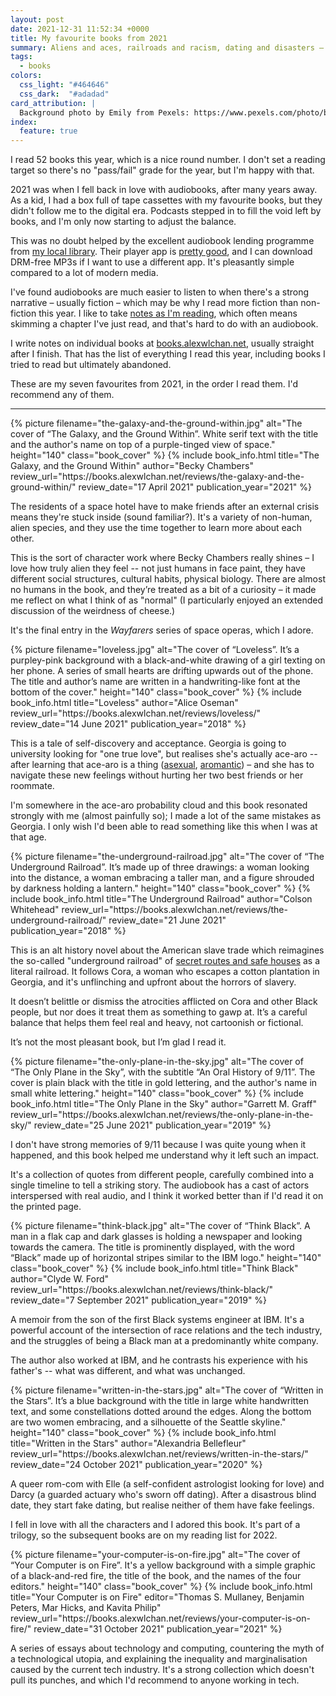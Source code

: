 ```yaml
---
layout: post
date: 2021-12-31 11:52:34 +0000
title: My favourite books from 2021
summary: Aliens and aces, railroads and racism, dating and disasters – what I enjoyed reading this year.
tags:
  - books
colors:
  css_light: "#464646"
  css_dark:  "#adadad"
card_attribution: |
  Background photo by Emily from Pexels: https://www.pexels.com/photo/books-768125/
index:
  feature: true
---
```


I read 52 books this year, which is a nice round number.
I don't set a reading target so there's no "pass/fail" grade for the year, but I'm happy with that.

2021 was when I fell back in love with audiobooks, after many years away.
As a kid, I had a box full of tape cassettes with my favourite books, but they didn't follow me to the digital era.
Podcasts stepped in to fill the void left by books, and I'm only now starting to adjust the balance.

This was no doubt helped by the excellent audiobook lending programme from [my local library][herts].
Their player app is [pretty good][app], and I can download DRM-free MP3s if I want to use a different app.
It's pleasantly simple compared to a lot of modern media.

I've found audiobooks are much easier to listen to when there's a strong narrative – usually fiction – which may be why I read more fiction than non-fiction this year.
I like to take [notes as I'm reading][notes], which often means skimming a chapter I've just read, and that's hard to do with an audiobook.

I write notes on individual books at [books.alexwlchan.net][books], usually straight after I finish.
That has the list of everything I read this year, including books I tried to read but ultimately abandoned.

These are my seven favourites from 2021, in the order I read them.
I'd recommend any of them.

[herts]: https://www.hertfordshire.gov.uk/services/libraries-and-archives/books-and-reading/ebooks-and-audiobooks/ebooks-and-audiobooks.aspx
[app]: https://twitter.com/alexwlchan/status/1418827399702224896
[books]: https://books.alexwlchan.net/reviews/#books_by_year_2021
[notes]: /2020/how-i-read-non-fiction-books/

<style type="x-text/scss">
  @import "posts/_end_of_year_books.scss";

  #becky_chambers        { @include book_styles(#9d418d);}
  #alice_oseman          { @include book_styles(#ce63cc);}
  #colson_whitehead      { @include book_styles(#845657);}
  #garrett_graff         { @include book_styles(#222);}
  #clyde_w_ford          { @include book_styles(#222);}
  #alexandria_bellefleur { @include book_styles(#0f5987); }
  #computer_fire         { @include book_styles(#eb2122); }
  
  @media screen and (prefers-color-scheme: dark) {
    #becky_chambers        { @include book_styles(#916cac); }
    #alice_oseman          { @include book_styles(#ce63cc); }
    #colson_whitehead      { @include book_styles(#c6a186); }
    #garrett_graff         { @include book_styles(#d3bb63); }
    #clyde_w_ford          { @include book_styles(#9e9e9e); }
    #alexandria_bellefleur { @include book_styles(#1b7ebb); }
    #computer_fire         { @include book_styles(#e6cb33); }
  }
</style>

---

<div class="book_review" id="becky_chambers">
  {%
    picture
    filename="the-galaxy-and-the-ground-within.jpg"
    alt="The cover of “The Galaxy, and the Ground Within”. White serif text with the title and the author's name on top of a purple-tinged view of space."
    height="140"
    class="book_cover"
  %}
  {%
    include book_info.html
    title="The Galaxy, and the Ground Within"
    author="Becky Chambers"
    review_url="https://books.alexwlchan.net/reviews/the-galaxy-and-the-ground-within/"
    review_date="17 April 2021"
    publication_year="2021"
  %}
</div>

The residents of a space hotel have to make friends after an external crisis means they're stuck inside (sound familiar?).
It's a variety of non-human, alien species, and they use the time together to learn more about each other.

This is the sort of character work where Becky Chambers really shines – I love how truly alien they feel -- not just humans in face paint, they have different social structures, cultural habits, physical biology.
There are almost no humans in the book, and they’re treated as a bit of a curiosity – it made me reflect on what I think of as "normal"
(I particularly enjoyed an extended discussion of the weirdness of cheese.)

It's the final entry in the *Wayfarers* series of space operas, which I adore.

<div class="book_review" id="alice_oseman">
  {%
    picture
    filename="loveless.jpg"
    alt="The cover of “Loveless”. It’s a purpley-pink background with a black-and-white drawing of a girl texting on her phone. A series of small hearts are drifting upwards out of the phone. The title and author’s name are written in a handwriting-like font at the bottom of the cover."
    height="140"
    class="book_cover"
  %}
  {%
    include book_info.html
    title="Loveless"
    author="Alice Oseman"
    review_url="https://books.alexwlchan.net/reviews/loveless/"
    review_date="14 June 2021"
    publication_year="2018"
  %}
</div>

This is a tale of self-discovery and acceptance.
Georgia is going to university looking for "one true love", but realises she's actually ace-aro -- after learning that ace-aro is a thing ([asexual], [aromantic]) – and she has to navigate these new feelings without hurting her two best friends or her roommate.

I'm somewhere in the ace-aro probability cloud and this book resonated strongly with me (almost painfully so); I made a lot of the same mistakes as Georgia.
I only wish I'd been able to read something like this when I was at that age.

[asexual]: https://en.wikipedia.org/wiki/Asexuality
[aromantic]: https://en.wikipedia.org/wiki/Romantic_orientation#Aromanticism

<div class="book_review" id="colson_whitehead">
  {%
    picture
    filename="the-underground-railroad.jpg"
    alt="The cover of “The Underground Railroad”. It’s made up of three drawings: a woman looking into the distance, a woman embracing a taller man, and a figure shrouded by darkness holding a lantern."
    height="140"
    class="book_cover"
  %}
  {%
    include book_info.html
    title="The Underground Railroad"
    author="Colson Whitehead"
    review_url="https://books.alexwlchan.net/reviews/the-underground-railroad/"
    review_date="21 June 2021"
    publication_year="2018"
  %}
</div>

This is an alt history novel about the American slave trade which reimagines the so-called "underground railroad" of [secret routes and safe houses] as a literal railroad.
It follows Cora, a woman who escapes a cotton plantation in Georgia, and it's unflinching and upfront about the horrors of slavery.

It doesn’t belittle or dismiss the atrocities afflicted on Cora and other Black people, but nor does it treat them as something to gawp at.
It’s a careful balance that helps them feel real and heavy, not cartoonish or fictional.

It’s not the most pleasant book, but I’m glad I read it.

[secret routes and safe houses]: https://en.wikipedia.org/wiki/Underground_Railroad

<div class="book_review" id="garrett_graff">
  {%
    picture
    filename="the-only-plane-in-the-sky.jpg"
    alt="The cover of “The Only Plane in the Sky”, with the subtitle “An Oral History of 9/11”. The cover is plain black with the title in gold lettering, and the author's name in small white lettering."
    height="140"
    class="book_cover"
  %}
  {%
    include book_info.html
    title="The Only Plane in the Sky"
    author="Garrett M. Graff"
    review_url="https://books.alexwlchan.net/reviews/the-only-plane-in-the-sky/"
    review_date="25 June 2021"
    publication_year="2019"
  %}
</div>

I don't have strong memories of 9/11 because I was quite young when it happened, and this book helped me understand why it left such an impact.

It's a collection of quotes from different people, carefully combined into a single timeline to tell a striking story.
The audiobook has a cast of actors interspersed with real audio, and I think it worked better than if I'd read it on the printed page.

<div class="book_review" id="clyde_w_ford">
  {%
    picture
    filename="think-black.jpg"
    alt="The cover of “Think Black”. A man in  a flak cap and dark glasses is holding a newspaper and looking towards the camera. The title is prominently displayed, with the word “Black” made up of horizontal stripes similar to the IBM logo."
    height="140"
    class="book_cover"
  %}
  {%
    include book_info.html
    title="Think Black"
    author="Clyde W. Ford"
    review_url="https://books.alexwlchan.net/reviews/think-black/"
    review_date="7 September 2021"
    publication_year="2019"
  %}
</div>

A memoir from the son of the first Black systems engineer at IBM.
It's a powerful account of the intersection of race relations and the tech industry, and the struggles of being a Black man at a predominantly white company.

The author also worked at IBM, and he contrasts his experience with his father's -- what was different, and what was unchanged.

<div class="book_review" id="alexandria_bellefleur">
  {%
    picture
    filename="written-in-the-stars.jpg"
    alt="The cover of “Written in the Stars”. It’s a blue background with the title in large white handwritten text, and some constellations dotted around the edges. Along the bottom are two women embracing, and a silhouette of the Seattle skyline."
    height="140"
    class="book_cover"
  %}
  {%
    include book_info.html
    title="Written in the Stars"
    author="Alexandria Bellefleur"
    review_url="https://books.alexwlchan.net/reviews/written-in-the-stars/"
    review_date="24 October 2021"
    publication_year="2020"
  %}
</div>

A queer rom-com with Elle (a self-confident astrologist looking for love) and Darcy (a guarded actuary who's sworn off dating).
After a disastrous blind date, they start fake dating, but realise neither of them have fake feelings.

I fell in love with all the characters and I adored this book.
It's part of a trilogy, so the subsequent books are on my reading list for 2022.

<div class="book_review" id="computer_fire">
  {%
    picture
    filename="your-computer-is-on-fire.jpg"
    alt="The cover of “Your Computer is on Fire”. It's a yellow background with a simple graphic of a black-and-red fire, the title of the book, and the names of the four editors."
    height="140"
    class="book_cover"
  %}
  {%
    include book_info.html
    title="Your Computer is on Fire"
    editor="Thomas S. Mullaney, Benjamin Peters, Mar Hicks, and Kavita Philip"
    review_url="https://books.alexwlchan.net/reviews/your-computer-is-on-fire/"
    review_date="31 October 2021"
    publication_year="2021"
  %}
</div>

A series of essays about technology and computing, countering the myth of a technological utopia, and explaining the inequality and marginalisation caused by the current tech industry.
It's a strong collection which doesn't pull its punches, and which I'd recommend to anyone working in tech.
